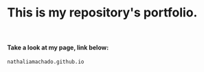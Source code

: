 #  This is my repository's portfolio. 
</br>

#### Take a look at my page, link below:

```
nathaliamachado.github.io

```




